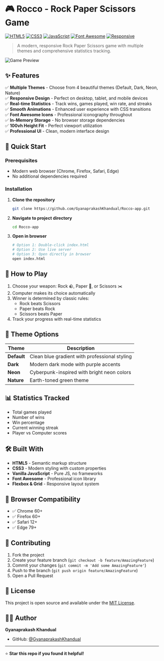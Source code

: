 # 🎮 Rocco - Rock Paper Scissors Game

[![HTML5](https://img.shields.io/badge/HTML5-E34F26?style=for-the-badge&logo=html5&logoColor=white)](https://developer.mozilla.org/en-US/docs/Web/HTML)
[![CSS3](https://img.shields.io/badge/CSS3-1572B6?style=for-the-badge&logo=css3&logoColor=white)](https://developer.mozilla.org/en-US/docs/Web/CSS)
[![JavaScript](https://img.shields.io/badge/JavaScript-F7DF1E?style=for-the-badge&logo=javascript&logoColor=black)](https://developer.mozilla.org/en-US/docs/Web/JavaScript)
[![Font Awesome](https://img.shields.io/badge/Font_Awesome-339AF0?style=for-the-badge&logo=fontawesome&logoColor=white)](https://fontawesome.com)
[![Responsive](https://img.shields.io/badge/Responsive-4CAF50?style=for-the-badge&logo=responsive&logoColor=white)](#)

> A modern, responsive Rock Paper Scissors game with multiple themes and comprehensive statistics tracking.

![Game Preview](https://img.shields.io/badge/Game-Live-brightgreen?style=flat-square)

## ✨ Features

✅ **Multiple Themes** - Choose from 4 beautiful themes (Default, Dark, Neon, Nature)  
✅ **Responsive Design** - Perfect on desktop, tablet, and mobile devices  
✅ **Real-time Statistics** - Track wins, games played, win rate, and streaks  
✅ **Smooth Animations** - Enhanced user experience with CSS transitions  
✅ **Font Awesome Icons** - Professional iconography throughout  
✅ **In-Memory Storage** - No browser storage dependencies  
✅ **100vh Height Fit** - Perfect viewport utilization  
✅ **Professional UI** - Clean, modern interface design

## 🚀 Quick Start

### Prerequisites

- Modern web browser (Chrome, Firefox, Safari, Edge)
- No additional dependencies required

### Installation

1. **Clone the repository**

   ```bash
   git clone https://github.com/GyanaprakashKhandual/Rocco-app.git
   ```

2. **Navigate to project directory**

   ```bash
   cd Rocco-app
   ```

3. **Open in browser**
   ```bash
   # Option 1: Double-click index.html
   # Option 2: Use live server
   # Option 3: Open directly in browser
   open index.html
   ```

## 🎯 How to Play

1. Choose your weapon: Rock 🪨, Paper 📄, or Scissors ✂️
2. Computer makes its choice automatically
3. Winner is determined by classic rules:
   - Rock beats Scissors
   - Paper beats Rock
   - Scissors beats Paper
4. Track your progress with real-time statistics

## 🎨 Theme Options

| Theme       | Description                                   |
| ----------- | --------------------------------------------- |
| **Default** | Clean blue gradient with professional styling |
| **Dark**    | Modern dark mode with purple accents          |
| **Neon**    | Cyberpunk-inspired with bright neon colors    |
| **Nature**  | Earth-toned green theme                       |

## 📊 Statistics Tracked

- Total games played
- Number of wins
- Win percentage
- Current winning streak
- Player vs Computer scores

## 🛠️ Built With

- **HTML5** - Semantic markup structure
- **CSS3** - Modern styling with custom properties
- **Vanilla JavaScript** - Pure JS, no frameworks
- **Font Awesome** - Professional icon library
- **Flexbox & Grid** - Responsive layout system

## 📱 Browser Compatibility

- ✅ Chrome 60+
- ✅ Firefox 60+
- ✅ Safari 12+
- ✅ Edge 79+

## 🤝 Contributing

1. Fork the project
2. Create your feature branch (`git checkout -b feature/AmazingFeature`)
3. Commit your changes (`git commit -m 'Add some AmazingFeature'`)
4. Push to the branch (`git push origin feature/AmazingFeature`)
5. Open a Pull Request

## 📄 License

This project is open source and available under the [MIT License](LICENSE).

## 🙋‍♂️ Author

**Gyanaprakash Khandual**

- GitHub: [@GyanaprakashKhandual](https://github.com/GyanaprakashKhandual)

---

⭐ **Star this repo if you found it helpful!**
